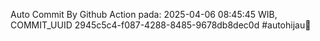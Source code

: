 Auto Commit By Github Action pada: 2025-04-06 08:45:45 WIB, COMMIT_UUID 2945c5c4-f087-4288-8485-9678db8dec0d #autohijau🗿
